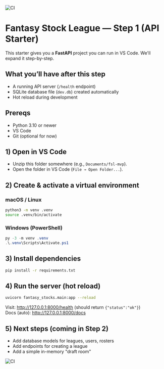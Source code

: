 ![CI](https://github.com/pbrida/fsl_mvp_step01/actions/workflows/ci.yml/badge.svg)

# Fantasy Stock League — Step 1 (API Starter)

This starter gives you a **FastAPI** project you can run in VS Code. We'll expand it step-by-step.

## What you’ll have after this step

- A running API server (`/health` endpoint)
- SQLite database file (`dev.db`) created automatically
- Hot reload during development

## Prereqs

- Python 3.10 or newer
- VS Code
- Git (optional for now)

## 1) Open in VS Code

- Unzip this folder somewhere (e.g., `Documents/fsl-mvp`).
- Open the folder in VS Code (`File → Open Folder...`).

## 2) Create & activate a virtual environment

### macOS / Linux

```bash
python3 -m venv .venv
source .venv/bin/activate
```

### Windows (PowerShell)

```powershell
py -3 -m venv .venv
.\.venv\Scripts\Activate.ps1
```

## 3) Install dependencies

```bash
pip install -r requirements.txt
```

## 4) Run the server (hot reload)

```bash
uvicorn fantasy_stocks.main:app --reload
```

Visit: http://127.0.0.1:8000/health (should return `{"status":"ok"}`)  
Docs (auto): http://127.0.0.1:8000/docs

## 5) Next steps (coming in Step 2)

- Add database models for leagues, users, rosters
- Add endpoints for creating a league
- Add a simple in-memory "draft room"

![CI](https://github.com/pbrida/fsl_mvp_step01/actions/workflows/ci.yml/badge.svg)
